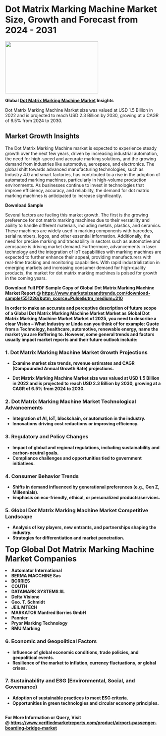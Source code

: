<H1>Dot Matrix Marking Machine Market Size, Growth and Forecast from 2024 - 2031</H1><img class="aligncenter size-medium wp-image-584254" src="https://thirdeyenews.in/wp-content/uploads/2024/09/Global-Market-Research-300x168.jpeg" alt="" width="300" height="168" /><p><strong>Global&nbsp;<a href="https://www.marketsizeandtrends.com/download-sample/551226/&amp;utm_source=Pulse&amp;utm_medium=210">Dot Matrix Marking Machine Market</a> Insights</strong></p><p>Dot Matrix Marking Machine Market size was valued at USD 1.5 Billion in 2022 and is projected to reach USD 2.3 Billion by 2030, growing at a CAGR of 6.5% from 2024 to 2030.</p><p><h2>Market Growth Insights</h2> <p>The Dot Matrix Marking Machine market is expected to experience steady growth over the next few years, driven by increasing industrial automation, the need for high-speed and accurate marking solutions, and the growing demand from industries like automotive, aerospace, and electronics. The global shift towards advanced manufacturing technologies, such as Industry 4.0 and smart factories, has contributed to a rise in the adoption of automated marking machines, particularly in high-volume production environments. As businesses continue to invest in technologies that improve efficiency, accuracy, and reliability, the demand for dot matrix marking machines is anticipated to increase significantly.</p> <p><strong>Download Sample</strong></p> <p>Several factors are fueling this market growth. The first is the growing preference for dot matrix marking machines due to their versatility and ability to handle different materials, including metals, plastics, and ceramics. These machines are widely used in marking components with barcodes, serial numbers, logos, and other essential information. Additionally, the need for precise marking and traceability in sectors such as automotive and aerospace is driving market demand. Furthermore, advancements in laser technology and the integration of IoT capabilities with marking machines are expected to further enhance their appeal, providing manufacturers with real-time tracking and monitoring capabilities. With rapid industrialization in emerging markets and increasing consumer demand for high-quality products, the market for dot matrix marking machines is poised for growth in the coming years.</p> <p><strong></p><p><span class=""><strong>Download Full PDF Sample Copy of Global Dot Matrix Marking Machine Market Report</strong> @ <a href="https://www.marketsizeandtrends.com/download-sample/551226/&amp;utm_source=Pulse&amp;utm_medium=210" target="_blank">https://www.marketsizeandtrends.com/download-sample/551226/&amp;utm_source=Pulse&amp;utm_medium=210</a></span></p><p>In order to make an accurate and perceptive description of future scope of a Global&nbsp;Dot Matrix Marking Machine Market Market as Global&nbsp;Dot Matrix Marking Machine Market Market of 2025, you need to describe a clear Vision &ndash; What Industry or Linda can you think of for example: Quote from a Technology, healthcare, automotive, renewable energy, name the market you are Reffering to. However, some general trends and factors usually impact market reports and their future outlook include:</p><h3>1.&nbsp;<strong>Dot Matrix Marking Machine Market Growth Projections</strong></h3><ul><li>Examine market size trends, revenue estimates and CAGR (Compounded Annual Growth Rate) projections.</li><li><p>Dot Matrix Marking Machine Market size was valued at USD 1.5 Billion in 2022 and is projected to reach USD 2.3 Billion by 2030, growing at a CAGR of 6.5% from 2024 to 2030.</p></li></ul><h3>2.&nbsp;<strong>Dot Matrix Marking Machine Market Technological Advancements</strong></h3><ul><li>Integration of AI, IoT, blockchain, or automation in the industry.</li><li>Innovations driving cost reductions or improving efficiency.</li></ul><h3>3.&nbsp;<strong>Regulatory and Policy Changes</strong></h3><ul><li>Impact of global and regional regulations, including sustainability and carbon-neutral goals.</li><li>Compliance challenges and opportunities tied to government initiatives.</li></ul><h3>4.&nbsp;<strong>Consumer Behavior Trends</strong></h3><ul><li>Shifts in demand influenced by generational preferences (e.g., Gen Z, Millennials).</li><li>Emphasis on eco-friendly, ethical, or personalized products/services.</li></ul><h3>5.&nbsp;<strong>Global Dot Matrix Marking Machine Market Competitive Landscape</strong></h3><ul><li>Analysis of key players, new entrants, and partnerships shaping the industry.</li><li>Strategies for differentiation and market penetration.</li></ul><p data-pm-slice="1 1 []"><span style="color: inherit; font-family: inherit; font-size: 25px;">Top Global Dot Matrix Marking Machine Market Companies</span></p><div class="" data-test-id=""><p><li>Automator International</li><li> BERMA MACCHINE Sas</li><li> BORRIES</li><li> COUTH</li><li> DATAMARK SYSTEMS SL</li><li> Delta Visione</li><li> Geo. T. Schmidt</li><li> JEIL MTECH</li><li> MARKATOR Manfred Borries GmbH</li><li> Pannier</li><li> Pryor Marking Technology</li><li> RMU Marking</li></p></div><h3>6.&nbsp;<strong>Economic and Geopolitical Factors</strong></h3><ul><li>Influence of global economic conditions, trade policies, and geopolitical events.</li><li>Resilience of the market to inflation, currency fluctuations, or global crises.</li></ul><h3>7.&nbsp;<strong>Sustainability and ESG (Environmental, Social, and Governance)</strong></h3><ul><li>Adoption of sustainable practices to meet ESG criteria.</li><li>Opportunities in green technologies and circular economy principles.</li></ul><h2><strong style="font-size: 14px;">For More Information or Query, Visit @&nbsp;</strong><a style="background-color: #ffffff; font-size: 14px;" href="https://www.marketsizeandtrends.com/report/dot-matrix-marking-machine-market/" target="_blank">https://www.verifiedmarketreports.com/product/airport-passenger-boarding-bridge-market</a></h2>
